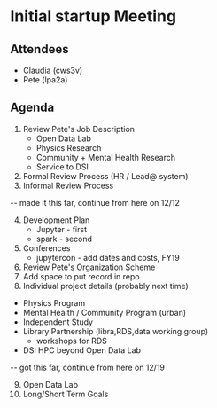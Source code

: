 # Initial startup Meeting

## Attendees
* Claudia (cws3v)
* Pete (lpa2a)

## Agenda
1. Review Pete's Job Description
    * Open Data Lab
    * Physics Research
    * Community + Mental Health Research
    * Service to DSI
2. Formal Review Process (HR / Lead@ system)
3. Informal Review Process

-- made it this far, continue from here on 12/12

4. Development Plan
    * Jupyter - first 
    * spark - second
5. Conferences
    * jupytercon - add dates and costs, FY19
6. Review Pete's Organization Scheme
7. Add space to put record in repo
8. Individual project details (probably next time)
  * Physics Program
  * Mental Health / Community Program (urban)
  * Independent Study
  * Library Partnership (libra,RDS,data working group)
    * workshops for RDS
  * DSI HPC beyond Open Data Lab

-- got this far, continue from here on 12/19

9. Open Data Lab
10. Long/Short Term Goals
